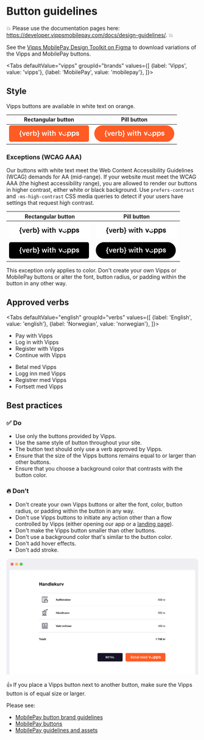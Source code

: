 <!-- START_METADATA
---
title: Vipps MobilePay button guidelines
sidebar_label: Button guidelines
sidebar_position: 20
hide_table_of_contents: true
pagination_next: null
pagination_prev: null
---

import ApiSchema from '@theme/ApiSchema';
import Tabs from '@theme/Tabs';
import TabItem from '@theme/TabItem';

END_METADATA -->

# Button guidelines

<!-- START_COMMENT -->
💥 Please use the documentation pages here: <https://developer.vippsmobilepay.com/docs/design-guidelines/>. 💥
<!-- END_COMMENT -->

See the [Vipps MobilePay Design Toolkit on Figma](https://www.figma.com/@vippsmobilepay) to download variations of the Vipps and MobilePay buttons.

<Tabs
defaultValue="vipps"
groupId="brands"
values={[
{label: 'Vipps', value: 'vipps'},
{label: 'MobilePay', value: 'mobilepay'},
]}>
<TabItem value="vipps">

## Style

Vipps buttons are available in white text on orange.

| Rectangular button | Pill button |
| ------------------ | ----------- |
| ![Rectangular orange - EN](images/vipps/rectangle-orange-EN.png) | ![Pill orange - EN](images/vipps/pill-orange-EN.png) |

### Exceptions (WCAG AAA)

Our buttons with white text meet the Web Content Accessibility Guidelines (WCAG) demands for AA (mid-range).
If your website must meet the WCAG AAA (the highest accessibility range), you are allowed to render our buttons in higher contrast, either white or black background.
Use `prefers-contrast` and `-ms-high-contrast` CSS media queries to detect if your users have settings that request high contrast.

| Rectangular button | Pill button |
| ------------------ | ----------- |
| ![Rectangular white - EN](images/vipps/rectangular-white-EN.png) | ![Pill white - EN](images/vipps/pill-white-EN.png) |
| ![Rectangular black - EN](images/vipps/rectangular-black-EN.png) | ![Pill black - EN](images/vipps/pill-black-EN.png) |

This exception only applies to color. Don't create your own Vipps or MobilePay buttons or alter the font, button radius, or padding within the button in any other way.

## Approved verbs

<Tabs
defaultValue="english"
groupId="verbs"
values={[
{label: 'English', value: 'english'},
{label: 'Norwegian', value: 'norwegian'},
]}>

<TabItem value="english">

* Pay with Vipps
* Log in with Vipps
* Register with Vipps
* Continue with Vipps

</TabItem>
<TabItem value="norwegian">

* Betal med Vipps
* Logg inn med Vipps
* Registrer med Vipps
* Fortsett med Vipps

</TabItem>
</Tabs>

## Best practices

### ✅ Do

* Use only the buttons provided by Vipps.
* Use the same style of button throughout your site.
* The button text should only use a verb approved by Vipps.
* Ensure that the size of the Vipps buttons remains equal to or larger than other buttons.
* Ensure that you choose a background color that contrasts with the button color.

### 🔥 Don’t

* Don't create your own Vipps buttons or alter the font, color, button radius, or padding within the button in any way.
* Don't use Vipps buttons to initiate any action other than a flow controlled by Vipps (either opening our app or a
  [landing page](https://developer.vippsmobilepay.com/docs/common-topics/landing-page)).
* Don't make the Vipps button smaller than other buttons.
* Don't use a background color that's similar to the button color.
* Don't add hover effects.
* Don't add stroke.

![Cart with two buttons](images/vipps/cart-two-buttons.svg)

👍 If you place a Vipps button next to another button, make sure the Vipps button is of equal size or larger.

</TabItem>
<TabItem value="mobilepay">

Please see:

* [MobilePay button brand guidelines](https://www.mobilepaygroup.com/mobilepaymedia/mobilepay-global/material-bank-global/brandguidelines/mobilepay-button-guidelines.pdf)
* [MobilePay buttons](https://www.mobilepaygroup.com/design/buttons)
* [MobilePay guidelines and assets](https://www.mobilepaygroup.com/design#)

</TabItem>
</Tabs>
